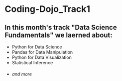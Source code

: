 # Coding-Dojo_Track1

## In this month's track **"Data Science Fundamentals"** we laerned about:

* Python for Data Science
* Pandas for Data Manipulation
* Python for Data Visualization
* Statistical Inference
* ###### and more

